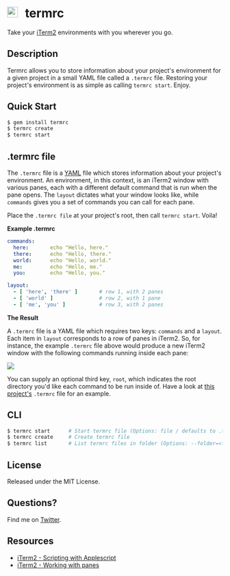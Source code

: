 
<img src="https://rawgithub.com/briangonzalez/termrc/master/images/osx.svg" width=25 style="margin-right: 10px"> termrc
======
Take your [iTerm2](http://www.iterm2.com/) environments with you wherever you go.

Description
-----------
Termrc allows you to store information about your project's environment for a given project in a small YAML file called a `.termrc` file. Restoring your project's environment is as simple as calling `termrc start`. Enjoy.

Quick Start
-----------
```bash
$ gem install termrc
$ termrc create 
$ termrc start
```

.termrc file
----------
The `.termrc` file is a [YAML](http://en.wikipedia.org/wiki/YAML) file which stores information about your project's environment. An environment, in this context, is an iTerm2 window with various panes, each with a different default command that is run when the pane opens. The `layout` dictates what your window looks like, while `commands` gives you a set of commands you can call for each pane. 

Place the `.termrc file` at your project's root, then call `termrc start`. Voila!

**Example .termrc**

```yaml
commands:
  here:       echo "Hello, here."
  there:      echo "Hello, there."
  world:      echo "Hello, world."
  me:         echo "Hello, me."
  you:        echo "Hello, you."

layout:
  - [ 'here', 'there' ]       # row 1, with 2 panes
  - [ 'world' ]               # row 2, with 1 pane
  - [ 'me', 'you' ]           # row 3, with 2 panes
``` 

**The Result**

A `.termrc` file is a YAML file which requires two keys: `commands` and a `layout`. Each item in `layout` corresponds to a row of panes in iTerm2. So, for instance, the example `.termrc` file above would produce a new iTerm2 window with the following commands running inside each pane:

<img src="https://rawgithub.com/briangonzalez/termrc/master/images/termrc-screen.png">

You can supply an optional third key, `root`, which indicates the root directory you'd like each command to be run inside of. Have a look at [this project's](https://github.com/briangonzalez/termrc/blob/master/.termrc) `.termrc` file for an example.

CLI
---

```bash
$ termrc start      # Start termrc file (Options: file / defaults to .termrc file in current dir)
$ termrc create     # Create termrc file       
$ termrc list       # List termrc files in folder (Options: --folder=<folder>) 
```


License
--------
Released under the MIT License.

Questions?
----------
Find me on [Twitter](http://twitter.com/brianmgonzalez).

Resources
---------
- [iTerm2 - Scripting with Applescript](https://code.google.com/p/iterm2/wiki/AppleScript)
- [iTerm2 - Working with panes](https://code.google.com/p/iterm2/issues/detail?id=559)